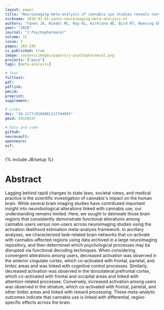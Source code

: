 ```yaml
---
layout: paper
title: "Neuroimaging meta-analysis of cannabis use studies reveals convergent functional alterations in brain regions supporting cognitive control and reward processing"
nickname: 2018-01-01-yanes-neuroimaging-meta-analysis-of
authors: "Yanes JA, Riedel MC, Ray KL, Kirkland AE, Bird RT, Boeving ER, Reid MA, Gonzalez R, Robinson JL, Laird AR, Sutherland MT"
year: "2018"
journal: "J Psychopharmacol"
volume: 32
issue: 3
pages: 283-295
is_published: true
image: /assets/images/papers/j-psychopharmacol.png
projects: ["pace"]
tags: [meta-analysis]

# Text
fulltext:
pdf:
pdflink:
pmcid:
preprint:
supplement:

# Links
doi: "10.1177/0269881117744995"
pmid: 29338547

# Data and code
github:
neurovault:
openneuro:
osf:
---
```

{% include JB/setup %}

# Abstract

Lagging behind rapid changes to state laws, societal views, and medical practice is the scientific investigation of cannabis's impact on the human brain. While several brain imaging studies have contributed important insight into neurobiological alterations linked with cannabis use, our understanding remains limited. Here, we sought to delineate those brain regions that consistently demonstrate functional alterations among cannabis users versus non-users across neuroimaging studies using the activation likelihood estimation meta-analysis framework. In ancillary analyses, we characterized task-related brain networks that co-activate with cannabis-affected regions using data archived in a large neuroimaging repository, and then determined which psychological processes may be disrupted via functional decoding techniques. When considering convergent alterations among users, decreased activation was observed in the anterior cingulate cortex, which co-activated with frontal, parietal, and limbic areas and was linked with cognitive control processes. Similarly, decreased activation was observed in the dorsolateral prefrontal cortex, which co-activated with frontal and occipital areas and linked with attention-related processes. Conversely, increased activation among users was observed in the striatum, which co-activated with frontal, parietal, and other limbic areas and linked with reward processing. These meta-analytic outcomes indicate that cannabis use is linked with differential, region-specific effects across the brain.
